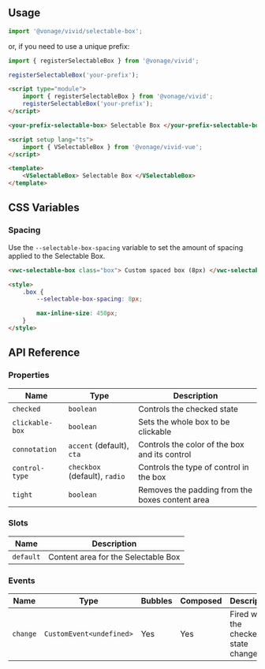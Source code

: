 ## Usage

<vwc-tabs>
<vwc-tab label="Web component"></vwc-tab>
<vwc-tab-panel>

```js
import '@vonage/vivid/selectable-box';
```

or, if you need to use a unique prefix:

```js
import { registerSelectableBox } from '@vonage/vivid';

registerSelectableBox('your-prefix');
```

```html preview
<script type="module">
	import { registerSelectableBox } from '@vonage/vivid';
	registerSelectableBox('your-prefix');
</script>

<your-prefix-selectable-box> Selectable Box </your-prefix-selectable-box>
```

</vwc-tab-panel>
<vwc-tab label="Vue"></vwc-tab>
<vwc-tab-panel>

```html
<script setup lang="ts">
	import { VSelectableBox } from '@vonage/vivid-vue';
</script>

<template>
	<VSelectableBox> Selectable Box </VSelectableBox>
</template>
```

</vwc-tab-panel>
</vwc-tabs>

## CSS Variables

### Spacing

Use the `--selectable-box-spacing` variable to set the amount of spacing applied to the Selectable Box.

```html preview
<vwc-selectable-box class="box"> Custom spaced box (8px) </vwc-selectable-box>

<style>
	.box {
		--selectable-box-spacing: 8px;

		max-inline-size: 450px;
	}
</style>
```

## API Reference

### Properties

<div class="table-wrapper">

| Name            | Type                          | Description                                     |
| --------------- | ----------------------------- | ----------------------------------------------- |
| `checked`       | `boolean`                     | Controls the checked state                      |
| `clickable-box` | `boolean`                     | Sets the whole box to be clickable              |
| `connotation`   | `accent` (default), `cta`     | Controls the color of the box and its control   |
| `control-type`  | `checkbox` (default), `radio` | Controls the type of control in the box         |
| `tight`         | `boolean`                     | Removes the padding from the boxes content area |

</div>

### Slots

<div class="table-wrapper">

| Name      | Description                         |
| --------- | ----------------------------------- |
| `default` | Content area for the Selectable Box |

</div>

### Events

<div class="table-wrapper">

| Name     | Type                     | Bubbles | Composed | Description                          |
| -------- | ------------------------ | ------- | -------- | ------------------------------------ |
| `change` | `CustomEvent<undefined>` | Yes     | Yes      | Fired when the checked state changes |

</div>
